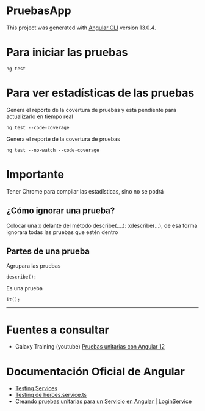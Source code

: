 # PruebasApp

This project was generated with [Angular CLI](https://github.com/angular/angular-cli) version 13.0.4.

# Para iniciar las pruebas
```
ng test
```

# Para ver estadísticas de las pruebas

Genera el reporte de la covertura de pruebas y está pendiente para actualizarlo en tiempo real
```
ng test --code-coverage
```

Genera el reporte de la covertura de pruebas
```
ng test --no-watch --code-coverage
```

# Importante
Tener Chrome para compilar las estadísticas, sino no se podrá

## ¿Cómo ignorar una prueba?
Colocar una x delante del método describe(....): xdescribe(...), de esa forma ignorará todas las pruebas
que estén dentro


## Partes de una prueba
Agrupara las pruebas
```
describe();
```

Es una prueba
```
it();
```

--- 

# Fuentes a consultar
- Galaxy Training (youtube) [Pruebas unitarias con Angular 12](https://www.youtube.com/watch?v=tiIqfNVvsHc)

# Documentación Oficial de Angular
- [Testing Services](https://angular.io/guide/testing-services)
- [Testing de heroes.service.ts](https://stackblitz.com/run?file=src%2Fapp%2Fheroes%2Fheroes.service.ts)
- [Creando pruebas unitarias para un Servicio en Angular | LoginService](https://medium.com/boolean-chile/creando-pruebas-unitarias-para-un-servicio-en-angular-807732534d78)